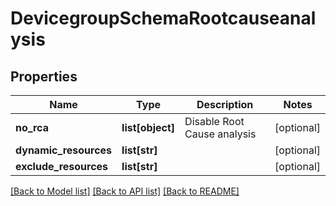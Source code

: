 # DevicegroupSchemaRootcauseanalysis

## Properties
Name | Type | Description | Notes
------------ | ------------- | ------------- | -------------
**no_rca** | **list[object]** | Disable Root Cause analysis | [optional] 
**dynamic_resources** | **list[str]** |  | [optional] 
**exclude_resources** | **list[str]** |  | [optional] 

[[Back to Model list]](../README.md#documentation-for-models) [[Back to API list]](../README.md#documentation-for-api-endpoints) [[Back to README]](../README.md)


